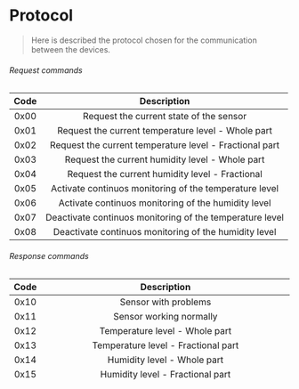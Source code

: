 # Protocol

> Here is described the protocol chosen for the communication between the devices.

<!-- TODO: Definir detalhes do protocolo de comuniação. -->

###### Request commands

| Code |                       Description                        |
| :--: | :------------------------------------------------------: |
| 0x00 |         Request the current state of the sensor          |
| 0x01 |    Request the current temperature level - Whole part    |
| 0x02 | Request the current temperature level - Fractional part  |
| 0x03 |     Request the current humidity level - Whole part      |
| 0x04 |     Request the current humidity level - Fractional      |
| 0x05 |  Activate continuos monitoring of the temperature level  |
| 0x06 |   Activate continuos monitoring of the humidity level    |
| 0x07 | Deactivate continuos monitoring of the temperature level |
| 0x08 |  Deactivate continuos monitoring of the humidity level   |

###### Response commands

| Code |                                    Description                                    |
| :--: | :-------------------------------------------------------------------------------: |
| 0x10 |                               Sensor with problems                                |
| 0x11 |                              Sensor working normally                              |
| 0x12 |                          Temperature level - Whole part                           |
| 0x13 |                        Temperature level - Fractional part                        |
| 0x14 |                            Humidity level - Whole part                            |
| 0x15 |                         Humidity level - Fractional part                          |
| 0x16 |  Confirmation of the activation of continuos monitoring of the temperature level  |
| 0x17 |   Confirmation of the activation of continuos monitoring of the humidity level    |
| 0x18 | Confirmation of the deactivation of continuos monitoring of the temperature level |
| 0x19 |  Confirmation of the deactivation of continuos monitoring of the humidity level   |

###### Available devices

| Code |   Binary    |  Sensor   |
| :--: | :---------: | :-------: |
| 0x20 | 8'b00100000 |   DHT11   |
| 0x21 | 8'b00100001 | Undefined |
| 0x22 | 8'b00100010 | Undefined |
| 0x23 | 8'b00100011 | Undefined |
| 0x24 | 8'b00100100 | Undefined |
| 0x25 | 8'b00100101 | Undefined |
| 0x26 | 8'b00100110 | Undefined |
| 0x27 | 8'b00100111 | Undefined |
| 0x28 | 8'b00101000 | Undefined |
| 0x29 | 8'b00101001 | Undefined |
| 0x2A | 8'b00101010 | Undefined |
| 0x2B | 8'b00101011 | Undefined |
| 0x2C | 8'b00101100 | Undefined |
| 0x2D | 8'b00101101 | Undefined |
| 0x2E | 8'b00101110 | Undefined |
| 0x2F | 8'b00101111 | Undefined |
| 0x30 | 8'b00110000 | Undefined |
| 0x31 | 8'b00110001 | Undefined |
| 0x32 | 8'b00110010 | Undefined |
| 0x33 | 8'b00110011 | Undefined |
| 0x34 | 8'b00110100 | Undefined |
| 0x35 | 8'b00110101 | Undefined |
| 0x36 | 8'b00110110 | Undefined |
| 0x37 | 8'b00110111 | Undefined |
| 0x38 | 8'b00111000 | Undefined |
| 0x39 | 8'b00111001 | Undefined |
| 0x3A | 8'b00111010 | Undefined |
| 0x3B | 8'b00111011 | Undefined |
| 0x3C | 8'b00111100 | Undefined |
| 0x3D | 8'b00111101 | Undefined |
| 0x3E | 8'b00111110 | Undefined |
| 0x3F | 8'b00111111 | Undefined |
